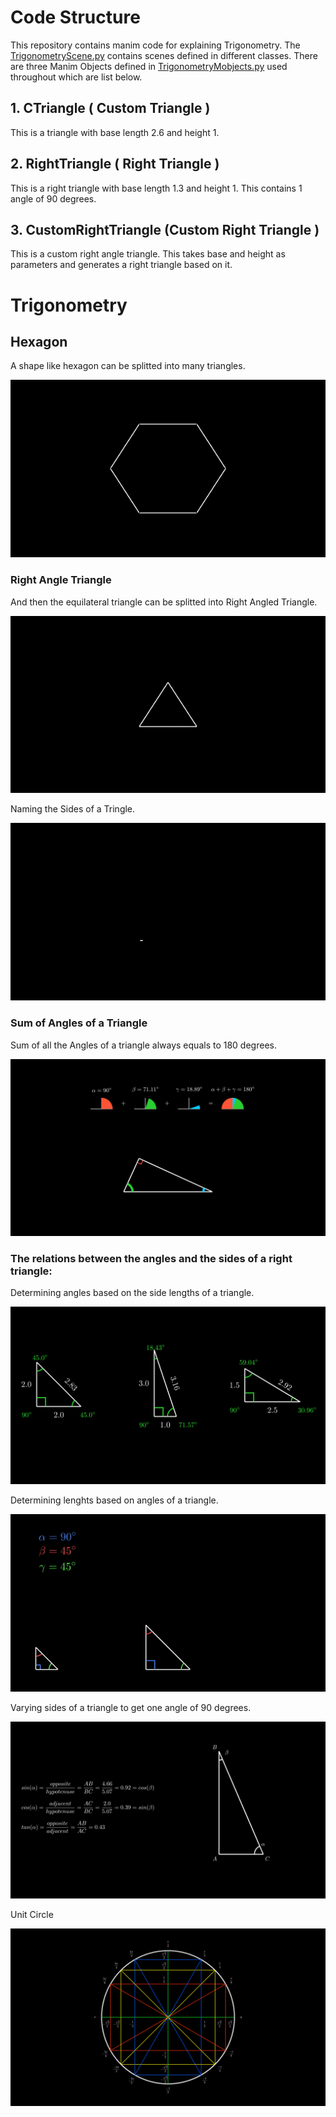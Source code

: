 # Code Structure
This repository contains manim code for explaining Trigonometry. The [TrigonometryScene.py](/TrigonometryScene.py) contains scenes defined in different classes.
There are three Manim Objects defined in  [TrigonometryMobjects.py](/TrigonometryMobjects.py)  used throughout which are list below.
## 1. CTriangle ( Custom Triangle )
This is a triangle with base length 2.6 and height 1.
## 2. RightTriangle ( Right Triangle )
This is a right triangle with base length 1.3 and height 1. This contains 1 angle of 90 degrees.
## 3. CustomRightTriangle (Custom Right Triangle )
This is a custom right angle triangle. This takes base and height as parameters and generates a right triangle based on it.

# Trigonometry
## Hexagon

A shape like hexagon can be splitted into many triangles.

[![Test](/Media/Gifs/Hexagon.gif)](/Media/Videos/Hexagon.mp4)

### Right Angle Triangle

And then the equilateral triangle can be splitted into Right Angled Triangle.

[![Test](/Media/Gifs/Splitting_into_RightTriangle.gif)](/Media/Videos/Hexagon.mp4)

Naming the Sides of a Tringle.

[![Test](/Media/Gifs/Sides.gif)](/Media/Videos/Sides.mp4)

### Sum of Angles of a Triangle

Sum of all the Angles of a triangle always equals to 180 degrees.

[![Test](/Media/Images/Sum_of_Angles_180.png)](/Media/Videos/Sum_of_Angles_180.mp4)

### The relations between the angles and the sides of a right triangle:

Determining angles based on the side lengths of a triangle.

[![Test](/Media/Images/Determine_Angle_based_on_side_lengths.png)](/Media/Videos/Determine_Angle_based_on_side_lengths.mp4)

Determining lenghts based on angles of a triangle.

[![Test](/Media/Gifs/Determine_Lengths_based_on_Angles.gif)](/Media/Videos/Determine_Lengths_based_on_Angles.mp4)

Varying sides of a triangle to get one angle of 90 degrees.

[![Test](/Media/Images/VarySides.png)](/Media/Videos/VarySides.mp4)

Unit Circle

[![Test](/Media/Images/UnitCircle.png)](/Media/Videos/UnitCircle.mp4)
